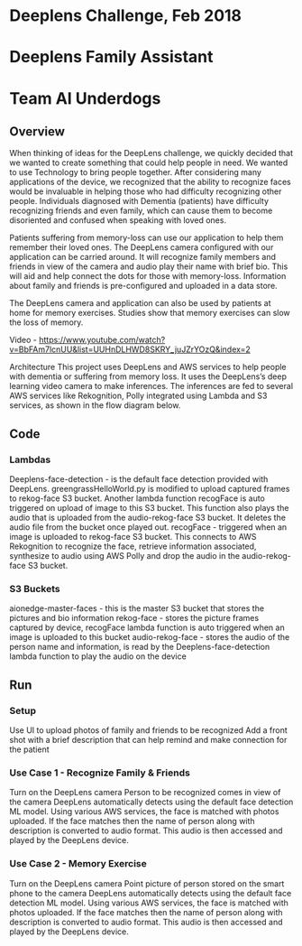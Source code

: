 # Deeplens Challenge, Feb 2018
# Deeplens Family Assistant
# Team AI Underdogs

## Overview

When thinking of ideas for the DeepLens challenge, we quickly decided that we wanted to create something that could help people in need. We wanted to use Technology to bring people together. After considering many applications of the device, we recognized that the ability to recognize faces would be invaluable in helping those who had difficulty recognizing other people. Individuals diagnosed with Dementia (patients) have difficulty recognizing friends and even family, which can cause them to become disoriented and confused when speaking with loved ones. 

Patients suffering from memory-loss can use our application to help them remember their loved ones. The DeepLens camera configured with our application can be carried around. It will recognize family members and friends in view of the camera and audio play their name with brief bio. This will aid and help connect the dots for those with memory-loss. Information about family and friends is pre-configured and uploaded in a data store.

The DeepLens camera and application can also be used by patients at home for memory exercises. Studies show that memory exercises can slow the loss of memory. 

Video - https://www.youtube.com/watch?v=BbFAm7lcnUU&list=UUHnDLHWD8SKRY_juJZrYOzQ&index=2

Architecture
This project uses DeepLens and AWS services to help people with dementia or suffering from memory loss. It uses the DeepLens’s deep learning video camera to make inferences. The inferences are fed to several AWS services like Rekognition, Polly integrated using Lambda and S3 services, as shown in the flow diagram below. 




## Code
### Lambdas
Deeplens-face-detection - is the default face detection provided with DeepLens. greengrassHelloWorld.py is modified to upload captured frames to rekog-face S3 bucket. Another lambda function recogFace is auto triggered on upload of image to this S3 bucket.
This function also plays the audio that is uploaded from the audio-rekog-face S3 bucket. It deletes the audio file from the bucket once played out.
recogFace - triggered when an image is uploaded to rekog-face S3 bucket. This connects to AWS Rekognition to recognize the face, retrieve information associated, synthesize to audio using AWS Polly and drop the audio in the audio-rekog-face S3 bucket.

### S3 Buckets
aionedge-master-faces - this is the master S3 bucket that stores the pictures and bio information
rekog-face - stores the picture frames captured by device, recogFace lambda function is auto triggered when an image is uploaded to this bucket
audio-rekog-face - stores the audio of the person name and information, is read by the Deeplens-face-detection lambda function to play the audio on the device


## Run
### Setup
Use UI  to upload photos of family and friends to be recognized
Add a front shot with a brief description that can help remind and make connection for the patient

### Use Case 1 - Recognize Family & Friends
Turn on the DeepLens camera
Person to be recognized comes in view of the camera
DeepLens automatically detects using the default face detection ML model. Using various AWS services, the face is matched with photos uploaded. 
If the face matches then the name of person along with description is converted to audio format. This audio is then accessed and played by the DeepLens device.

### Use Case 2 - Memory Exercise
Turn on the DeepLens camera
Point picture of person stored on the smart phone to the camera
DeepLens automatically detects using the default face detection ML model. Using various AWS services, the face is matched with photos uploaded. 
If the face matches then the name of person along with description is converted to audio format. This audio is then accessed and played by the DeepLens device.
